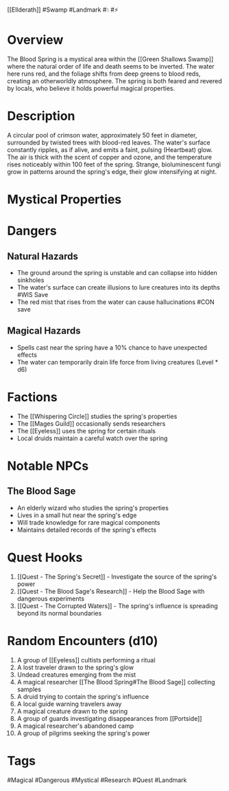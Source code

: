 [[Ellderath]] #Swamp #Landmark #💧 #⚡

# Overview

The Blood Spring is a mystical area within the [[Green Shallows Swamp]] where the natural order of life and death seems to be inverted. The water here runs red, and the foliage shifts from deep greens to blood reds, creating an otherworldly atmosphere. The spring is both feared and revered by locals, who believe it holds powerful magical properties.

# Description

A circular pool of crimson water, approximately 50 feet in diameter, surrounded by twisted trees with blood-red leaves. The water's surface constantly ripples, as if alive, and emits a faint, pulsing (Heartbeat) glow. The air is thick with the scent of copper and ozone, and the temperature rises noticeably within 100 feet of the spring. Strange, bioluminescent fungi grow in patterns around the spring's edge, their glow intensifying at night.

# Mystical Properties

# Dangers

## Natural Hazards

- The ground around the spring is unstable and can collapse into hidden sinkholes
- The water's surface can create illusions to lure creatures into its depths #WIS Save
- The red mist that rises from the water can cause hallucinations #CON save

## Magical Hazards

- Spells cast near the spring have a 10% chance to have unexpected effects
- The water can temporarily drain life force from living creatures (Level \* d6)

# Factions

- The [[Whispering Circle]] studies the spring's properties
- The [[Mages Guild]] occasionally sends researchers
- The [[Eyeless]] uses the spring for certain rituals
- Local druids maintain a careful watch over the spring

# Notable NPCs

## The Blood Sage

- An elderly wizard who studies the spring's properties
- Lives in a small hut near the spring's edge
- Will trade knowledge for rare magical components
- Maintains detailed records of the spring's effects

# Quest Hooks

1. [[Quest - The Spring's Secret]] - Investigate the source of the spring's power
2. [[Quest - The Blood Sage's Research]] - Help the Blood Sage with dangerous experiments
3. [[Quest - The Corrupted Waters]] - The spring's influence is spreading beyond its normal boundaries

# Random Encounters (d10)

1. A group of [[Eyeless]] cultists performing a ritual
2. A lost traveler drawn to the spring's glow
3. Undead creatures emerging from the mist
4. A magical researcher [[The Blood Spring#The Blood Sage]] collecting samples
5. A druid trying to contain the spring's influence
6. A local guide warning travelers away
7. A magical creature drawn to the spring
8. A group of guards investigating disappearances from [[Portside]]
9. A magical researcher's abandoned camp
10. A group of pilgrims seeking the spring's power

# Tags

#Magical #Dangerous #Mystical #Research #Quest #Landmark
